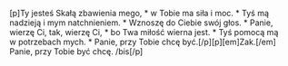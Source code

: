 [p]Ty jesteś Skałą zbawienia mego, * w Tobie ma siła i moc. * Tyś mą nadzieją i mym natchnieniem. * Wznoszę do Ciebie swój głos. * Panie, wierzę Ci, tak, wierzę Ci, * bo Twa miłość wierna jest. * Tyś pomocą mą w potrzebach mych. * Panie, przy Tobie chcę być.[/p][p][em]Zak.[/em] Panie, przy Tobie być chcę. /bis[/p]